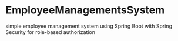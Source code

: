 # EmployeeManagementsSystem
simple employee management system using Spring Boot with Spring Security for role-based authorization

